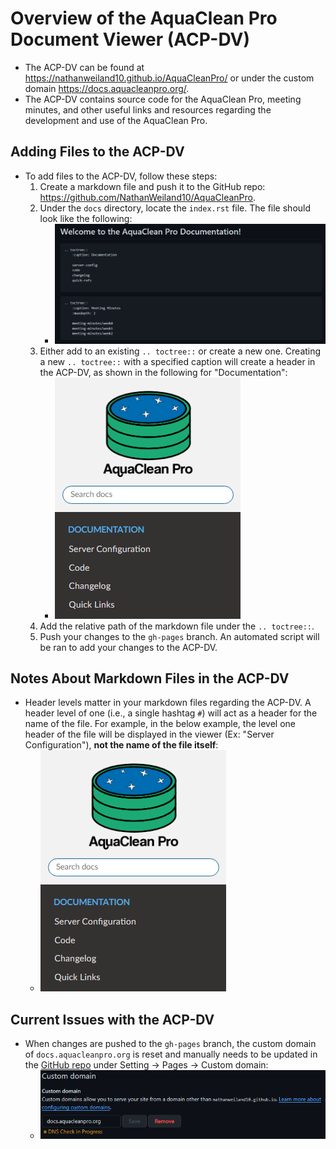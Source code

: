 # Overview of the AquaClean Pro Document Viewer (ACP-DV)
* The ACP-DV can be found at https://nathanweiland10.github.io/AquaCleanPro/ or under the custom domain https://docs.aquacleanpro.org/.
* The ACP-DV contains source code for the AquaClean Pro, meeting minutes, and other useful links and resources regarding the development and use of the AquaClean Pro.

## Adding Files to the ACP-DV
* To add files to the ACP-DV, follow these steps:
    1) Create a markdown file and push it to the GitHub repo: https://github.com/NathanWeiland10/AquaCleanPro.
    2) Under the `docs` directory, locate the `index.rst` file. The file should look like the following:
        * ![Alt text](image.png)
    3) Either add to an existing `.. toctree::` or create a new one. Creating a new `.. toctree::` with a specified caption will create a header in the ACP-DV, as shown in the following for "Documentation":
        * ![Alt text](image-2.png)
    4) Add the relative path of the markdown file under the `.. toctree::`.
    5) Push your changes to the `gh-pages` branch. An automated script will be ran to add your changes to the ACP-DV.

## Notes About Markdown Files in the ACP-DV
* Header levels matter in your markdown files regarding the ACP-DV. A header level of one (i.e., a single hashtag `#`) will act as a header for the name of the file. For example, in the below example, the level one header of the file will be displayed in the viewer (Ex: "Server Configuration"), **not the name of the file itself**:
    * ![Alt text](image-2.png)

## Current Issues with the ACP-DV
* When changes are pushed to the `gh-pages` branch, the custom domain of `docs.aquacleanpro.org` is reset and manually needs to be updated in the [GitHub repo](https://github.com/NathanWeiland10/AquaCleanPro) under Setting -> Pages -> Custom domain:
    * ![Alt text](image-3.png)
